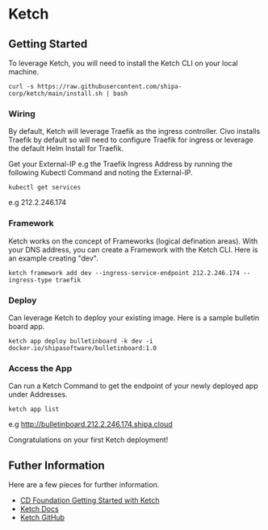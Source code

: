 # Ketch
## Getting Started
To leverage Ketch, you will need to install the Ketch CLI on your local machine.

```
curl -s https://raw.githubusercontent.com/shipa-corp/ketch/main/install.sh | bash
```

### Wiring
By default, Ketch will leverage Traefik as the ingress controller. Civo installs Traefik
by default so will need to configure Traefik for ingress or leverage the default Helm Install for Traefik.

Get your External-IP e.g the Traefik Ingress Address by running
the following Kubectl Command and noting the External-IP.

```
kubectl get services
```

e.g 212.2.246.174

### Framework
Ketch works on the concept of Frameworks (logical defination areas).
With your DNS address, you can create a Framework with the Ketch CLI.
Here is an example creating "dev".

```
ketch framework add dev --ingress-service-endpoint 212.2.246.174 --ingress-type traefik
```

### Deploy
Can leverage Ketch to deploy your existing image. Here is a sample bulletin board app. 

```
ketch app deploy bulletinboard -k dev -i docker.io/shipasoftware/bulletinboard:1.0
```

### Access the App
Can run a Ketch Command to get the endpoint of your newly deployed app under Addresses.

```
ketch app list
```

e.g  http://bulletinboard.212.2.246.174.shipa.cloud

Congratulations on your first Ketch deployment!

## Futher Information
Here are a few pieces for further information.

- [CD Foundation Getting Started with Ketch](https://cd.foundation/blog/2021/10/20/getting-started-with-ketch-and-kubernetes-for-a-better-developer-experience/)
- [Ketch Docs](https://learn.theketch.io/docs/overview)
- [Ketch GitHub](https://github.com/theketchio/ketch)
